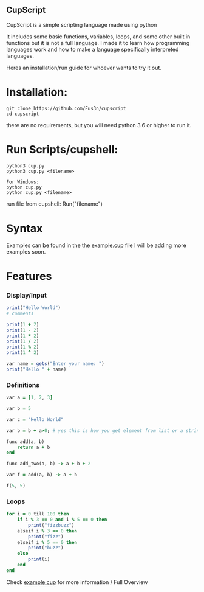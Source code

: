 ## CupScript

CupScript is a simple scripting language made using python

It includes some basic functions, variables, loops, and some other built in functions but it is not a full language.
I made it to learn how programming languages work and how to make a language specifically interpreted languages.

Heres an installation/run guide for whoever wants to try it out.

# Installation:

    git clone https://github.com/Fus3n/cupscript
    cd cupscript

there are no requirements, but you will need python 3.6 or higher to run it.

# Run Scripts/cupshell:

    python3 cup.py
    python3 cup.py <filename>

    For Windows:
    python cup.py
    python cup.py <filename>


run file from cupshell: Run("filename")


# Syntax

Examples can be found in the the [example.cup](https://github.com/Fus3n/cupscript/blob/main/example.cup) file
I will be adding more examples soon.


# Features

### Display/Input

```ruby
print("Hello World")
# comments

print(1 + 2)
print(1 - 2)
print(1 * 2)
print(1 / 2)
print(1 % 2)
print(1 ^ 2)

var name = gets("Enter your name: ")
print("Hello " + name)

```

### Definitions

```ruby
var a = [1, 2, 3]

var b = 5

var c = "Hello World"

var b = b + a>0; # yes this is how you get element from list or a string in cs Semicolons are optional unless ur writing comments like this

func add(a, b)
    return a + b
end

func add_two(a, b) -> a + b + 2

var f = add(a, b) -> a + b 

f(5, 5)

```

### Loops
```ruby
for i = 0 till 100 then
	if i % 3 == 0 and i % 5 == 0 then
		print("fizzbuzz")
	elseif i % 3 == 0 then
		print("fizz")
	elseif i % 5 == 0 then
		print("buzz")
	else
		print(i)
	end
end
```


Check [example.cup](https://github.com/Fus3n/cupscript/blob/main/example.cup) for more information / Full Overview
